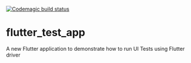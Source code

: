 [![Codemagic build status](https://api.codemagic.io/apps/5cf907964e7a65000f7a0e0e/5cf907964e7a65000f7a0e0d/status_badge.svg)](https://codemagic.io/apps/5cf907964e7a65000f7a0e0e/5cf907964e7a65000f7a0e0d/latest_build)

# flutter_test_app

A new Flutter application to demonstrate how to run UI Tests using Flutter driver

